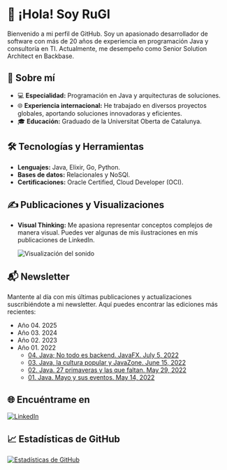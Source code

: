 # 👋 ¡Hola! Soy RuGI

Bienvenido a mi perfil de GitHub. Soy un apasionado desarrollador de software con más de 20 años de experiencia en programación Java y consultoría en TI. Actualmente, me desempeño como Senior Solution Architect en Backbase.

## 🚀 Sobre mí

- 💻 **Especialidad:** Programación en Java y arquitecturas de soluciones.
- 🌐 **Experiencia internacional:** He trabajado en diversos proyectos globales, aportando soluciones innovadoras y eficientes.
- 🎓 **Educación:** Graduado de la Universitat Oberta de Catalunya.

## 🛠️ Tecnologías y Herramientas

- **Lenguajes:** Java, Elixir, Go, Python.
- **Bases de datos:** Relacionales y NoSQl.
- **Certificaciones:** Oracle Certified, Cloud Developer (OCI).

## ✍️ Publicaciones y Visualizaciones

- **Visual Thinking:** Me apasiona representar conceptos complejos de manera visual. Puedes ver algunas de mis ilustraciones en mis publicaciones de LinkedIn.

  ![Visualización del sonido](https://media.giphy.com/media/qgQUggAC3Pfv687qPC/giphy.gif)

## 📬 Newsletter

Mantente al día con mis últimas publicaciones y actualizaciones suscribiéndote a mi newsletter. Aquí puedes encontrar las ediciones más recientes:

- Año 04. 2025
- Año 03. 2024
- Año 02. 2023
- Año 01. 2022
    - [04. Java; No todo es backend. JavaFX. July 5, 2022](https://www.linkedin.com/pulse/java-todo-es-backend-javafx-isaac-ruiz-guerra/)     
    - [03. Java, la cultura popular y JavaZone. June 15, 2022](https://www.linkedin.com/pulse/java-la-cultura-popular-y-javazone-isaac-ruiz-guerra/)    
    - [02. Java. 27 primaveras y las que faltan. May 29, 2022](https://www.linkedin.com/pulse/java-mayo-y-sus-eventos-isaac-ruiz-guerra/)   
    - [01. Java. Mayo y sus eventos. May 14, 2022](https://www.linkedin.com/pulse/java-mayo-y-sus-eventos-isaac-ruiz-guerra/)

## 🌐 Encuéntrame en

[![LinkedIn](https://img.shields.io/badge/LinkedIn-0077B5?style=for-the-badge&logo=linkedin&logoColor=white)](https://www.linkedin.com/in/isaacruizguerra/)

## 📈 Estadísticas de GitHub

[![Estadísticas de GitHub](https://github-readme-stats.vercel.app/api?username=isaacruizguerra&show_icons=true&theme=dracula)](https://github.com/anuraghazra/github-readme-stats)
